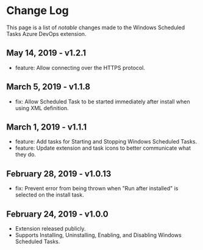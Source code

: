 # Change Log

This page is a list of *notable* changes made to the Windows Scheduled Tasks Azure DevOps extension.

## May 14, 2019 - v1.2.1

- feature: Allow connecting over the HTTPS protocol.

## March 5, 2019 - v1.1.8

- fix: Allow Scheduled Task to be started immediately after install when using XML definition.

## March 1, 2019 - v1.1.1

- feature: Add tasks for Starting and Stopping Windows Scheduled Tasks.
- feature: Update extension and task icons to better communicate what they do.

## February 28, 2019 - v1.0.13

- fix: Prevent error from being thrown when "Run after installed" is selected on the install task.

## February 24, 2019 - v1.0.0

- Extension released publicly.
- Supports Installing, Uninstalling, Enabling, and Disabling Windows Scheduled Tasks.
